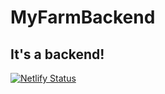 # MyFarmBackend
## It's a backend!
[![Netlify Status](https://api.netlify.com/api/v1/badges/8b237366-e25c-4727-8228-248ba8bbd1f3/deploy-status)](https://app.netlify.com/sites/myfarmbackend/deploys)
